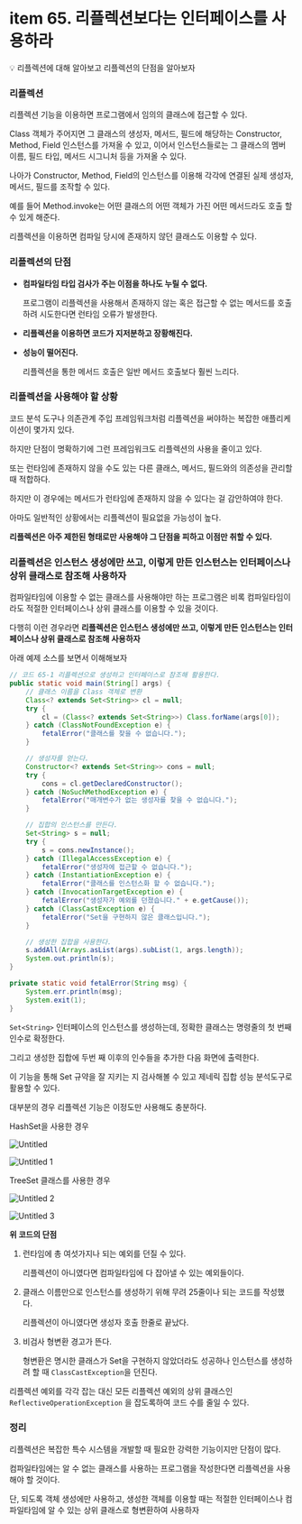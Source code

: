 # item 65. 리플렉션보다는 인터페이스를 사용하라

<aside>
💡 리플렉션에 대해 알아보고 리플렉션의 단점을 알아보자

</aside>

### 리플렉션

리플렉션 기능을 이용하면 프로그램에서 임의의 클래스에 접근할 수 있다.

Class 객체가 주어지면 그 클래스의 생성자, 메서드, 필드에 해당하는 Constructor, Method, Field 인스턴스를 가져올 수 있고, 이어서 인스턴스들로는 그 클래스의 멤버 이름, 필드 타입, 메서드 시그니처 등을 가져올 수 있다.

나아가 Constructor, Method, Field의 인스턴스를 이용해 각각에 연결된 실제 생성자, 메서드, 필드를 조작할 수 있다.

예를 들어 Method.invoke는 어떤 클래스의 어떤 객체가 가진 어떤 메서드라도 호출 할 수 있게 해준다.

리플렉션을 이용하면 컴파일 당시에 존재하지 않던 클래스도 이용할 수 있다.

### 리플렉션의 단점

- **컴파일타임 타입 검사가 주는 이점을 하나도 누릴 수 없다.**
    
    프로그램이 리플렉션을 사용해서 존재하지 않는 혹은 접근할 수 없는 메서드를 호출하려 시도한다면 런타임 오류가 발생한다.
    
- **리플렉션을 이용하면 코드가 지저분하고 장황해진다.**

- **성능이 떨어진다.**
    
    리플렉션을 통한 메서드 호출은 일반 메서드 호출보다 훨씬 느리다.
    

### 리플렉션을 사용해야 할 상황

코드 분석 도구나 의존관계 주입 프레임워크처럼 리플렉션을 써야하는 복잡한 애플리케이션이 몇가지 있다.

하지만 단점이 명확하기에 그런 프레임워크도 리플렉션의 사용을 줄이고 있다.

또는 런타임에 존재하지 않을 수도 있는 다른 클래스, 메서드, 필드와의 의존성을 관리할 때 적합하다.

하지만 이 경우에는 메서드가 런타임에 존재하지 않을 수 있다는 걸 감안하여야 한다.

아마도 일반적인 상황에서는 리플렉션이 필요없을 가능성이 높다.

**리플렉션은 아주 제한된 형태로만 사용해야 그 단점을 피하고 이점만 취할 수 있다.**

### **리플렉션은 인스턴스 생성에만 쓰고, 이렇게 만든 인스턴스는 인터페이스나 상위 클래스로 참조해 사용하자**

컴파일타임에 이용할 수 없는 클래스를 사용해야만 하는 프로그램은 비록 컴파일타임이라도 적절한 인터페이스나 상위 클래스를 이용할 수 있을 것이다.

다행히 이런 경우라면 **리플렉션은 인스턴스 생성에만 쓰고, 이렇게 만든 인스턴스는 인터페이스나 상위 클래스로 참조해 사용하자**

아래 예제 소스를 보면서 이해해보자

```java
// 코드 65-1 리플렉션으로 생성하고 인터페이스로 참조해 활용한다.
public static void main(String[] args) {
    // 클래스 이름을 Class 객체로 변환
    Class<? extends Set<String>> cl = null;
    try {
        cl = (Class<? extends Set<String>>) Class.forName(args[0]);
    } catch (ClassNotFoundException e) {
        fetalError("클래스를 찾을 수 없습니다.");
    }

    // 생성자를 얻는다.
    Constructor<? extends Set<String>> cons = null;
    try {
        cons = cl.getDeclaredConstructor();
    } catch (NoSuchMethodException e) {
        fetalError("매개변수가 없는 생성자를 찾을 수 없습니다.");
    }

    // 집합의 인스턴스를 만든다.
    Set<String> s = null;
    try {
        s = cons.newInstance();
    } catch (IllegalAccessException e) {
        fetalError("생성자에 접근할 수 없습니다.");
    } catch (InstantiationException e) {
        fetalError("클래스를 인스턴스화 할 수 없습니다.");
    } catch (InvocationTargetException e) {
        fetalError("생성자가 예외를 던졌습니다." + e.getCause());
    } catch (ClassCastException e) {
        fetalError("Set을 구현하지 않은 클래스입니다.");
    }

    // 생성한 집합을 사용한다.
    s.addAll(Arrays.asList(args).subList(1, args.length));
    System.out.println(s);
}

private static void fetalError(String msg) {
    System.err.println(msg);
    System.exit(1);
}
```

`Set<String>` 인터페이스의 인스턴스를 생성하는데, 정확한 클래스는 명령줄의 첫 번째 인수로 확정한다.

그리고 생성한 집합에 두번 째 이후의 인수들을 추가한 다음 화면에 출력한다.

이 기능을 통해 Set 규약을 잘 지키는 지 검사해볼 수 있고 제네릭 집합 성능 분석도구로 활용할 수 있다.

대부분의 경우 리플렉션 기능은 이정도만 사용해도 충분하다.

HashSet을 사용한 경우

![Untitled](https://github.com/tkdals2317/effective-java/assets/49682056/378ee86b-0a0c-4676-8065-3f6c0ad4f9c9)

![Untitled 1](https://github.com/tkdals2317/effective-java/assets/49682056/ae5a4e4d-e3c0-43a2-8f1f-695f55ed853b)

TreeSet 클래스를 사용한 경우 

![Untitled 2](https://github.com/tkdals2317/effective-java/assets/49682056/679a2f3a-402f-40ed-bd1c-3da43031d3c1)

![Untitled 3](https://github.com/tkdals2317/effective-java/assets/49682056/01a44fb3-5b88-4e4f-a5cd-a454c98d3fe5)

**위 코드의 단점**

1. 런타임에 총 여섯가지나 되는 예외를 던질 수 있다.
    
    리플렉션이 아니였다면 컴파일타임에 다 잡아낼 수 있는 예외들이다.
    
2. 클래스 이름만으로 인스턴스를 생성하기 위해 무려 25줄이나 되는 코드를 작성했다.
    
    리플렉션이 아니였다면 생성자 호출 한줄로 끝났다.
    
3. 비검사 형변환 경고가 뜬다.
    
    형변환은 명시한 클래스가 Set을 구현하지 않았더라도 성공하나 인스턴스를 생성하려 할 때 `ClassCastException`을 던진다. 
    

리플렉션 예외를 각각 잡는 대신 모든 리플렉션 예외의 상위 클래스인 `ReflectiveOperationException` 을 잡도록하여 코드 수를 줄일 수 있다.

### 정리

리플렉션은 복잡한 특수 시스템을 개발할 때 필요한 강력한 기능이지만 단점이 많다.

컴파일타임에는 알 수 없는 클래스를 사용하는 프로그램을 작성한다면 리플렉션을 사용해야 할 것이다.

단, 되도록 객체 생성에만 사용하고, 생성한 객체를 이용할 때는 적절한 인터페이스나 컴파일타임에 알 수 있는 상위 클래스로 형변환하여 사용하자